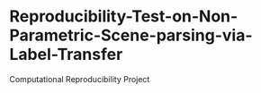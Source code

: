 # Reproducibility-Test-on-Non-Parametric-Scene-parsing-via-Label-Transfer
Computational Reproducibility Project
